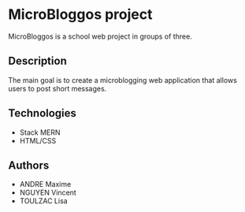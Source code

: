 # MicroBloggos project

MicroBloggos is a school web project in groups of three.

## Description

The main goal is to create a microblogging web application that allows users to post short messages.

## Technologies

* Stack MERN
* HTML/CSS

## Authors

* ANDRE Maxime
* NGUYEN Vincent
* TOULZAC Lisa